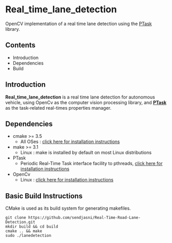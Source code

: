 # Real_time_lane_detection

OpenCV implementation of a real time lane detection using the [PTask]((https://github.com/glipari/ptask#compiling)) library.

## Contents

- Introduction
- Dependencies
- Build

## Introduction

**Real_time_lane_detection** is a real time lane detection for  autonomous vehicle, using OpenCv as the computer vision processing library, and [**PTask**](https://github.com/glipari/ptask) as the task-related real-times properties manager.  

## Dependencies

- cmake >= 3.5
  - All OSes : [click here for installation instructions](https://cmake.org/install/)
- make >= 3.1
  - Linux : make is installed by default on most Linux distributions
- PTask
  - Periodic Real-Time Task interface facility to pthreads, [click here for installation instructions](https://github.com/glipari/ptask#compiling)
- OpenCv
  - Linux :  [click here for installation instructions](https://docs.opencv.org/3.4/d7/d9f/tutorial_linux_install.html)

## Basic Build Instructions

CMake is used as its build system for generating makefiles.

```shell
git clone https://github.com/sendjasni/Real-Time-Road-Lane-Detection.git
mkdir build && cd build
cmake .. && make
sudo ./lanedetection
```